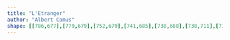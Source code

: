 ```yaml
---
title: "L'Etranger"
author: "Albert Camus"
shape: [[786,677],[779,679],[752,679],[741,685],[738,688],[738,711],[739,727],[741,734],[742,775],[744,785],[744,804],[746,816],[747,855],[749,869],[752,940],[754,952],[755,995],[768,1186],[768,1206],[775,1287],[775,1304],[779,1337],[779,1381],[783,1387],[788,1389],[826,1388],[833,1386],[864,1367],[875,1356],[879,1346],[878,1329],[876,1323],[876,1292],[873,1276],[871,1244],[868,1233],[867,1209],[861,1178],[861,1166],[858,1157],[854,1115],[847,1080],[847,1070],[844,1056],[844,1041],[841,1030],[842,1017],[837,1005],[835,978],[829,944],[829,929],[826,918],[826,903],[823,874],[823,844],[817,805],[816,789],[813,776],[812,752],[807,730],[802,684],[798,679],[791,677]]
---
```

